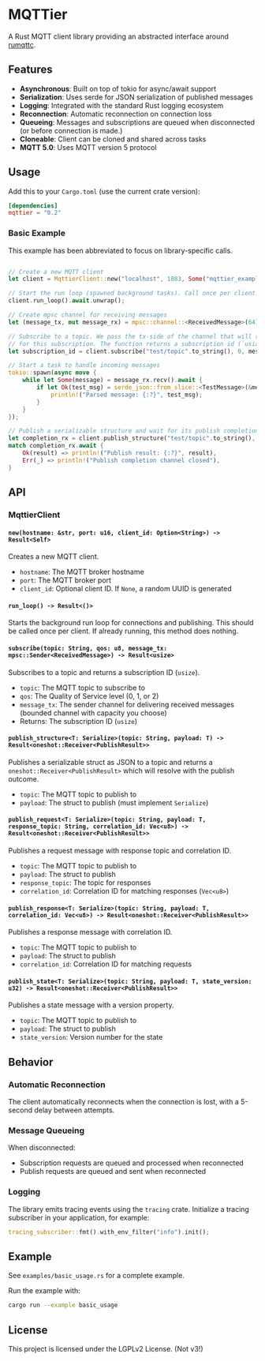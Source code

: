 # MQTTier

A Rust MQTT client library providing an abstracted interface around [rumqttc](https://github.com/bytebeamio/rumqtt).

## Features

- **Asynchronous**: Built on top of tokio for async/await support
- **Serialization**: Uses serde for JSON serialization of published messages
- **Logging**: Integrated with the standard Rust logging ecosystem
- **Reconnection**: Automatic reconnection on connection loss
- **Queueing**: Messages and subscriptions are queued when disconnected (or before connection is made.)
- **Cloneable**: Client can be cloned and shared across tasks
- **MQTT 5.0**: Uses MQTT version 5 protocol

## Usage

Add this to your `Cargo.toml` (use the current crate version):

```toml
[dependencies]
mqttier = "0.2"
```


### Basic Example

This example has been abbreviated to focus on library-specific calls.

```rust

// Create a new MQTT client
let client = MqttierClient::new("localhost", 1883, Some("mqttier_example".to_string())).unwrap();

// Start the run loop (spawned background tasks). Call once per client.
client.run_loop().await.unwrap();

// Create mpsc channel for receiving messages
let (message_tx, mut message_rx) = mpsc::channel::<ReceivedMessage>(64);

// Subscribe to a topic. We pass the tx-side of the channel that will receive messages
// for this subscription. The function returns a subscription id (`usize`).
let subscription_id = client.subscribe("test/topic".to_string(), 0, message_tx).await.unwrap();

// Start a task to handle incoming messages
tokio::spawn(async move {
    while let Some(message) = message_rx.recv().await {
        if let Ok(test_msg) = serde_json::from_slice::<TestMessage>(&message.payload) {
            println!("Parsed message: {:?}", test_msg);
        }
    }
});

// Publish a serializable structure and wait for its publish completion
let completion_rx = client.publish_structure("test/topic".to_string(), &test_message).await.unwrap();
match completion_rx.await {
    Ok(result) => println!("Publish result: {:?}", result),
    Err(_) => println!("Publish completion channel closed"),
}

```

## API

### MqttierClient

#### `new(hostname: &str, port: u16, client_id: Option<String>) -> Result<Self>`

Creates a new MQTT client.

- `hostname`: The MQTT broker hostname
- `port`: The MQTT broker port
- `client_id`: Optional client ID. If `None`, a random UUID is generated

#### `run_loop() -> Result<()>`

Starts the background run loop for connections and publishing. This should be called once per client. If already running, this method does nothing.

#### `subscribe(topic: String, qos: u8, message_tx: mpsc::Sender<ReceivedMessage>) -> Result<usize>`

Subscribes to a topic and returns a subscription ID (`usize`).

- `topic`: The MQTT topic to subscribe to
- `qos`: The Quality of Service level (0, 1, or 2)
- `message_tx`: The sender channel for delivering received messages (bounded channel with capacity you choose)
- Returns: The subscription ID (`usize`)



#### `publish_structure<T: Serialize>(topic: String, payload: T) -> Result<oneshot::Receiver<PublishResult>>`

Publishes a serializable struct as JSON to a topic and returns a `oneshot::Receiver<PublishResult>` which will resolve with the publish outcome.

- `topic`: The MQTT topic to publish to
- `payload`: The struct to publish (must implement `Serialize`)

#### `publish_request<T: Serialize>(topic: String, payload: T, response_topic: String, correlation_id: Vec<u8>) -> Result<oneshot::Receiver<PublishResult>>`

Publishes a request message with response topic and correlation ID.

- `topic`: The MQTT topic to publish to
- `payload`: The struct to publish
- `response_topic`: The topic for responses
- `correlation_id`: Correlation ID for matching responses (`Vec<u8>`)

#### `publish_response<T: Serialize>(topic: String, payload: T, correlation_id: Vec<u8>) -> Result<oneshot::Receiver<PublishResult>>`

Publishes a response message with correlation ID.

- `topic`: The MQTT topic to publish to
- `payload`: The struct to publish
- `correlation_id`: Correlation ID for matching requests

#### `publish_state<T: Serialize>(topic: String, payload: T, state_version: u32) -> Result<oneshot::Receiver<PublishResult>>`

Publishes a state message with a version property.

- `topic`: The MQTT topic to publish to
- `payload`: The struct to publish
- `state_version`: Version number for the state

## Behavior

### Automatic Reconnection

The client automatically reconnects when the connection is lost, with a 5-second delay between attempts.

### Message Queueing

When disconnected:

- Subscription requests are queued and processed when reconnected
- Publish requests are queued and sent when reconnected

### Logging

The library emits tracing events using the `tracing` crate. Initialize a tracing subscriber in your application, for example:

```rust
tracing_subscriber::fmt().with_env_filter("info").init();
```

## Example

See `examples/basic_usage.rs` for a complete example.

Run the example with:

```bash
cargo run --example basic_usage
```

## License

This project is licensed under the LGPLv2 License. (Not v3!)
